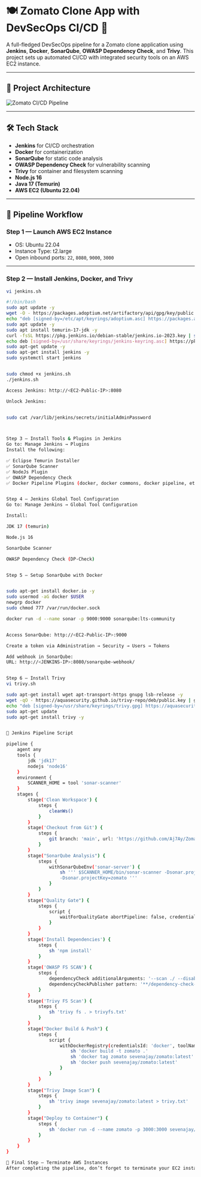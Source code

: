 # 🍽️ Zomato Clone App with DevSecOps CI/CD 🚀

A full-fledged DevSecOps pipeline for a Zomato clone application using **Jenkins**, **Docker**, **SonarQube**, **OWASP Dependency Check**, and **Trivy**. This project sets up automated CI/CD with integrated security tools on an AWS EC2 instance.

---

## 📸 Project Architecture

![Zomato CI/CD Pipeline](https://your-image-url.com/image.png) <!-- Replace with actual image link -->

---

## 🛠️ Tech Stack

- **Jenkins** for CI/CD orchestration  
- **Docker** for containerization  
- **SonarQube** for static code analysis  
- **OWASP Dependency Check** for vulnerability scanning  
- **Trivy** for container and filesystem scanning  
- **Node.js 16**  
- **Java 17 (Temurin)**  
- **AWS EC2 (Ubuntu 22.04)**

---

## 🚀 Pipeline Workflow

### Step 1 — Launch AWS EC2 Instance  
- OS: Ubuntu 22.04  
- Instance Type: t2.large  
- Open inbound ports: `22`, `8080`, `9000`, `3000`

---

### Step 2 — Install Jenkins, Docker, and Trivy  
```bash
vi jenkins.sh

#!/bin/bash
sudo apt update -y
wget -O - https://packages.adoptium.net/artifactory/api/gpg/key/public | tee /etc/apt/keyrings/adoptium.asc
echo "deb [signed-by=/etc/apt/keyrings/adoptium.asc] https://packages.adoptium.net/artifactory/deb $(awk -F= '/^VERSION_CODENAME/{print$2}' /etc/os-release) main" | tee /etc/apt/sources.list.d/adoptium.list
sudo apt update -y
sudo apt install temurin-17-jdk -y
curl -fsSL https://pkg.jenkins.io/debian-stable/jenkins.io-2023.key | sudo tee /usr/share/keyrings/jenkins-keyring.asc > /dev/null
echo deb [signed-by=/usr/share/keyrings/jenkins-keyring.asc] https://pkg.jenkins.io/debian-stable binary/ | sudo tee /etc/apt/sources.list.d/jenkins.list > /dev/null
sudo apt-get update -y
sudo apt-get install jenkins -y
sudo systemctl start jenkins


sudo chmod +x jenkins.sh
./jenkins.sh

Access Jenkins: http://<EC2-Public-IP>:8080

Unlock Jenkins:


sudo cat /var/lib/jenkins/secrets/initialAdminPassword



Step 3 — Install Tools & Plugins in Jenkins
Go to: Manage Jenkins → Plugins
Install the following:

✅ Eclipse Temurin Installer
✅ SonarQube Scanner
✅ NodeJs Plugin
✅ OWASP Dependency Check
✅ Docker Pipeline Plugins (docker, docker commons, docker pipeline, etc.)


Step 4 — Jenkins Global Tool Configuration
Go to: Manage Jenkins → Global Tool Configuration

Install:

JDK 17 (temurin)

Node.js 16

SonarQube Scanner

OWASP Dependency Check (DP-Check)


Step 5 — Setup SonarQube with Docker


sudo apt-get install docker.io -y
sudo usermod -aG docker $USER
newgrp docker
sudo chmod 777 /var/run/docker.sock

docker run -d --name sonar -p 9000:9000 sonarqube:lts-community


Access SonarQube: http://<EC2-Public-IP>:9000

Create a token via Administration → Security → Users → Tokens

Add webhook in SonarQube:
URL: http://<JENKINS-IP>:8080/sonarqube-webhook/


Step 6 — Install Trivy
vi trivy.sh

sudo apt-get install wget apt-transport-https gnupg lsb-release -y
wget -qO - https://aquasecurity.github.io/trivy-repo/deb/public.key | gpg --dearmor | sudo tee /usr/share/keyrings/trivy.gpg > /dev/null
echo "deb [signed-by=/usr/share/keyrings/trivy.gpg] https://aquasecurity.github.io/trivy-repo/deb $(lsb_release -sc) main" | sudo tee -a /etc/apt/sources.list.d/trivy.list
sudo apt-get update
sudo apt-get install trivy -y


🧪 Jenkins Pipeline Script

pipeline {
    agent any
    tools {
        jdk 'jdk17'
        nodejs 'node16'
    }
    environment {
        SCANNER_HOME = tool 'sonar-scanner'
    }
    stages {
        stage('Clean Workspace') {
            steps {
                cleanWs()
            }
        }
        stage('Checkout from Git') {
            steps {
                git branch: 'main', url: 'https://github.com/Aj7Ay/Zomato-Clone.git'
            }
        }
        stage("SonarQube Analysis") {
            steps {
                withSonarQubeEnv('sonar-server') {
                    sh ''' $SCANNER_HOME/bin/sonar-scanner -Dsonar.projectName=zomato \
                    -Dsonar.projectKey=zomato '''
                }
            }
        }
        stage("Quality Gate") {
            steps {
                script {
                    waitForQualityGate abortPipeline: false, credentialsId: 'Sonar-token'
                }
            }
        }
        stage('Install Dependencies') {
            steps {
                sh 'npm install'
            }
        }
        stage('OWASP FS SCAN') {
            steps {
                dependencyCheck additionalArguments: '--scan ./ --disableYarnAudit --disableNodeAudit', odcInstallation: 'DP-Check'
                dependencyCheckPublisher pattern: '**/dependency-check-report.xml'
            }
        }
        stage('Trivy FS Scan') {
            steps {
                sh 'trivy fs . > trivyfs.txt'
            }
        }
        stage("Docker Build & Push") {
            steps {
                script {
                    withDockerRegistry(credentialsId: 'docker', toolName: 'docker') {
                        sh 'docker build -t zomato .'
                        sh 'docker tag zomato sevenajay/zomato:latest'
                        sh 'docker push sevenajay/zomato:latest'
                    }
                }
            }
        }
        stage("Trivy Image Scan") {
            steps {
                sh 'trivy image sevenajay/zomato:latest > trivy.txt'
            }
        }
        stage("Deploy to Container") {
            steps {
                sh 'docker run -d --name zomato -p 3000:3000 sevenajay/zomato:latest'
            }
        }
    }
}

🧹 Final Step — Terminate AWS Instances
After completing the pipeline, don’t forget to terminate your EC2 instances to avoid unnecessary billing.

